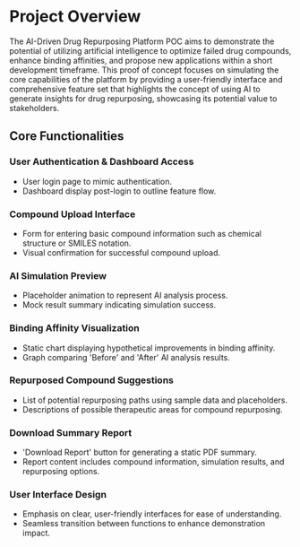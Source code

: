 # Project Overview

The AI-Driven Drug Repurposing Platform POC aims to demonstrate the potential of utilizing artificial intelligence to optimize failed drug compounds, enhance binding affinities, and propose new applications within a short development timeframe. This proof of concept focuses on simulating the core capabilities of the platform by providing a user-friendly interface and comprehensive feature set that highlights the concept of using AI to generate insights for drug repurposing, showcasing its potential value to stakeholders.

## Core Functionalities

### User Authentication & Dashboard Access
- User login page to mimic authentication.
- Dashboard display post-login to outline feature flow.

### Compound Upload Interface
- Form for entering basic compound information such as chemical structure or SMILES notation.
- Visual confirmation for successful compound upload.

### AI Simulation Preview
- Placeholder animation to represent AI analysis process.
- Mock result summary indicating simulation success.

### Binding Affinity Visualization
- Static chart displaying hypothetical improvements in binding affinity.
- Graph comparing 'Before' and 'After' AI analysis results.

### Repurposed Compound Suggestions
- List of potential repurposing paths using sample data and placeholders.
- Descriptions of possible therapeutic areas for compound repurposing.

### Download Summary Report
- 'Download Report' button for generating a static PDF summary.
- Report content includes compound information, simulation results, and repurposing options.

### User Interface Design
- Emphasis on clear, user-friendly interfaces for ease of understanding.
- Seamless transition between functions to enhance demonstration impact.

